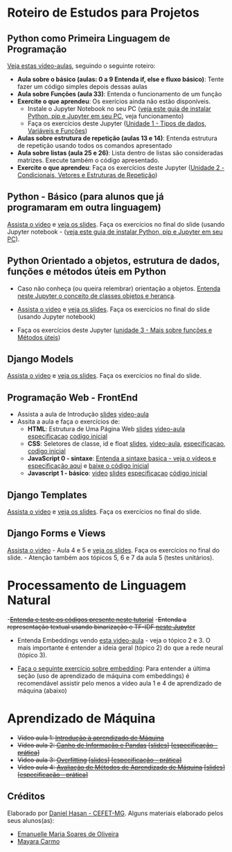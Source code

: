 # Roteiro de Estudos para Projetos

## Python como Primeira Linguagem de Programação


[Veja estas vídeo-aulas](https://www.youtube.com/watch?v=lJjR906426o&list=PLfCKf0-awunOu2WyLe2pSD2fXUo795xRe), seguindo o seguinte roteiro:

- **Aula sobre o básico (aulas: 0 a 9 Entenda if, else e fluxo básico)**: Tente fazer um código simples depois dessas aulas
- **Aula sobre Funções (aula 33)**: Entenda o funcionamento de um função
- **Exercite o que aprendeu**:  Os exerícios ainda não estão disponíveis.
    - Instale o Jupyter Notebook no seu PC  ([veja este guia de instalar Python, pip e Jupyter em seu PC](https://docs.google.com/document/d/1xa_1cAIyMb_oC3-0tEqpaSG4Fdip1enkPBOnm62IAy4/edit?usp=sharing),  veja funcionamento)
    - Faça os exercícios deste Jupyter ([Unidade 1 - Tipos de dados, Variáveis e Funções](python/unidade-1.ipynb)) 
- **Aulas sobre estrutura de repetição (aulas 13 e 14)**: Entenda estrutura de repetição usando todos os comandos apresentado 
- **Aula sobre listas (aula 25 e 26)**: Lista dentro de listas são consideradas matrizes. Execute também o código apresentado.
- **Exercite o que aprendeu**: Faça os exercícios deste Jupyter ([Unidade 2 - Condicionais, Vetores e Estruturas de Repetição](python/unidade-2.ipynb))

## Python - Básico (para alunos que já programaram em outra linguagem)


[Assista o video](https://www.youtube.com/watch?v=ZkttLNk2jXY&list=PLwIaU1DGYV6skjkahOKtpgs9bPXlrVrIp) e [veja os slides](https://daniel-hasan.github.io/cefet-web-grad/classes/python1). Faça os exercícios no final do slide (usando Jupyter notebook - ([veja este guia de instalar Python, pip e Jupyter em seu PC](https://docs.google.com/document/d/1xa_1cAIyMb_oC3-0tEqpaSG4Fdip1enkPBOnm62IAy4/edit?usp=sharing)). 

## Python Orientado a objetos, estrutura de dados, funções e métodos úteis em Python

- Caso não conheça (ou queira relembrar) orientação a objetos. [Entenda neste Jupyter o conceito de classes objetos e herança](python/conceitos_orientacao_objetos.ipynb).

- [Assista o video](https://www.youtube.com/watch?v=2i8EAUGPyNE&list=PLwIaU1DGYV6skjkahOKtpgs9bPXlrVrIp&index=5) e [veja os slides](https://daniel-hasan.github.io/cefet-web-grad/classes/python2). Faça os exercícios no final do slide (usando Jupyter notebook)

- Faça os exercícios deste Jupyter ([unidade 3 - Mais sobre funções e Métodos úteis](python/unidade-3.ipynb))


## Django Models

[Assista o video](https://www.youtube.com/watch?v=--1KwDBqhN8&list=PLwIaU1DGYV6skjkahOKtpgs9bPXlrVrIp&index=11) e [veja os slides](https://daniel-hasan.github.io/cefet-web-grad/classes/python2). Faça os exercícios no final do slide.

## Programação Web - FrontEnd

- Assista a aula de Introdução [slides](https://fegemo.github.io/cefet-front-end/classes/intro) [video-aula](https://www.youtube.com/watch?v=ceJjdHE_C30&list=PLNaBD3CnN0-8b7lNxYp5GP_uajyFRn2ek&index=2)
- Assita a aula e faça o exercícios de: 
    - **HTML**: Estrutura de Uma Página Web [slides](https://fegemo.github.io/cefet-front-end/classes/html1) [video-aula](https://www.youtube.com/watch?v=XihlxlIroww&list=PLNaBD3CnN0-8b7lNxYp5GP_uajyFRn2ek&index=7) [especificacao](https://github.com/fegemo/cefet-front-end-pirates/) [codigo inicial](https://github.com/fegemo/cefet-front-end-pirates/archive/master.zip)
    - **CSS**: Seletores de classe, id e float [slides](https://fegemo.github.io/cefet-front-end/classes/css1), [video-aula](https://www.youtube.com/watch?v=nxc4nJmDdmA&list=PLNaBD3CnN0-8b7lNxYp5GP_uajyFRn2ek&index=23), [especificacao](https://github.com/fegemo/cefet-front-end-bees), [codigo inicial](https://github.com/fegemo/cefet-front-end-bees/archive/master.zip)
    - **JavaScript 0 - sintaxe**: [Entenda a sintaxe basica - veja o vídeos e especificação aqui](https://daniel-hasan.github.io/cefet-front-end-js0) e [baixe o código inicial](https://github.com/daniel-hasan/cefet-front-end-js0/archive/master.zip) 
    - **Javascript 1 - básico**: [video](https://www.youtube.com/watch?v=PqsdbYExuSs&list=PLNaBD3CnN0-8b7lNxYp5GP_uajyFRn2ek&index=60) [slides](https://fegemo.github.io/cefet-front-end/classes/js1) [especificacao](https://github.com/fegemo/cefet-front-end-math) [código inicial](https://github.com/fegemo/cefet-front-end-math/archive/master.zip)


## Django Templates

[Assista o video](https://www.youtube.com/watch?v=--1KwDBqhN8&list=PLwIaU1DGYV6skjkahOKtpgs9bPXlrVrIp&index=11) e [veja os slides](https://daniel-hasan.github.io/cefet-web-grad/classes/python2). Faça os exercícios no final do slide.


## Django Forms e  Views

[Assista o video](https://www.youtube.com/watch?v=mVDPkyIs7nk&list=PLwIaU1DGYV6skjkahOKtpgs9bPXlrVrIp&index=24) - Aula 4 e 5 e [veja os slides](https://daniel-hasan.github.io/cefet-web-grad/classes/python2). Faça os exercícios no final do slide. 
    - Atenção também aos tópicos 5, 6 e 7 da aula 5 (testes unitários). 


# Processamento de Linguagem Natural
-~~[Entenda e teste os códigos presente neste tutorial](https://medium.com/@maelyalways/nltk-tutorial-8175e57fbfda)~~
-~~Entenda a representação textual usando binarização e TF-IDF [neste Jupyter](pln/representacao_texto.ipynb)~~
- Entenda Embeddings vendo [esta video-aula](https://www.youtube.com/watch?v=bF-ymXA1CFg&list=PLwIaU1DGYV6tUx10fCTw5aPnqypbbK_GJ&index=39) - veja o tópico 2 e 3. O mais importante é entender a ideia geral (tópico 2) do que a rede neural (tópico 3). 

- [Faça o seguinte exercício sobre embedding](https://github.com/daniel-hasan/ap-de-maquina-embedding/archive/refs/heads/master.zip): Para entender a última seção (uso de aprendizado de máquina com embeddings) é recomendável assistir pelo menos a vídeo aula 1 e 4 de aprendizado de máquina (abaixo)

# Aprendizado de Máquina
- ~~Vídeo aula 1: [Introdução à aprendizado de Máquina](https://www.youtube.com/watch?v=cpcBPg_z2Dg&list=PLwIaU1DGYV6u0XXOuQl8gEg0Rf05gDB9t)~~
- ~~Vídeo aula 2: [Ganho de Informação e Pandas](https://cefetmgbr-my.sharepoint.com/:v:/g/personal/hasan_cefetmg_br/EZ2_xzLdvxJBnKgskULu3K8Bu-K67lKJAGSgOAxQ7RFhtg?e=HExoTV) \[[slides](https://drive.google.com/open?id=1TgLJbcRj_Q5I-zqYYgMqyomKRxalW0Q0saJIS3XXeX8)\] \[[especificação - prática](https://github.com/daniel-hasan/ap-de-maquina-cefetmg-ganho-de-informacao/archive/master.zip)\]~~
- ~~Video aula 3: [Overfitting](https://www.youtube.com/watch?v=X3uecBfWxO8&list=PLwIaU1DGYV6tUx10fCTw5aPnqypbbK_GJ&index=5) \[[slides](https://drive.google.com/open?id=1gfs2bZPje502OB0DkVvOIH_mqWhWQHtPCRjRVRRPts8)\] \[[especificação - prática](https://github.com/daniel-hasan/ap-de-maquina-cefetmg-overfitting/archive/master.zip)\]~~
- ~~Video aula 4: [Avaliação de Métodos de Aprendizado de Máquina](https://www.youtube.com/watch?v=Ag06UuWTsr4&list=PLwIaU1DGYV6tUx10fCTw5aPnqypbbK_GJ&index=12) \[[slides](https://drive.google.com/open?id=1u5x2b9BxmGXAWtfe9WanBIdqrt2k2ArKuEGY5Ks-okA)\]  \[[especificação - prática](https://github.com/daniel-hasan/ap-de-maquina-cefetmg-avaliacao/archive/master.zip)\]~~

## Créditos
Elaborado por [Daniel Hasan - CEFET-MG](https://github.com/daniel-hasan). Alguns materiais elaborado pelos seus alunos(as):

- [Emanuelle Maria Soares de Oliveira](https://github.com/manuuz)
- [Mayara Carmo](http://github.com/maymdc)
